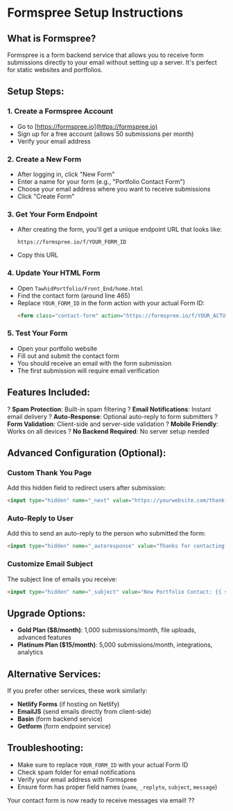 # Formspree Setup Instructions

## What is Formspree?
Formspree is a form backend service that allows you to receive form submissions directly to your email without setting up a server. It's perfect for static websites and portfolios.

## Setup Steps:

### 1. Create a Formspree Account
- Go to [https://formspree.io](https://formspree.io)
- Sign up for a free account (allows 50 submissions per month)
- Verify your email address

### 2. Create a New Form
- After logging in, click "New Form"
- Enter a name for your form (e.g., "Portfolio Contact Form")
- Choose your email address where you want to receive submissions
- Click "Create Form"

### 3. Get Your Form Endpoint
- After creating the form, you'll get a unique endpoint URL that looks like:
  ```
  https://formspree.io/f/YOUR_FORM_ID
  ```
- Copy this URL

### 4. Update Your HTML Form
- Open `TawhidPortfolio/Front_End/home.html`
- Find the contact form (around line 465)
- Replace `YOUR_FORM_ID` in the form action with your actual Form ID:
  ```html
  <form class="contact-form" action="https://formspree.io/f/YOUR_ACTUAL_FORM_ID" method="POST" id="contactForm">
  ```

### 5. Test Your Form
- Open your portfolio website
- Fill out and submit the contact form
- You should receive an email with the form submission
- The first submission will require email verification

## Features Included:

? **Spam Protection**: Built-in spam filtering
? **Email Notifications**: Instant email delivery
? **Auto-Response**: Optional auto-reply to form submitters
? **Form Validation**: Client-side and server-side validation
? **Mobile Friendly**: Works on all devices
? **No Backend Required**: No server setup needed

## Advanced Configuration (Optional):

### Custom Thank You Page
Add this hidden field to redirect users after submission:
```html
<input type="hidden" name="_next" value="https://yourwebsite.com/thank-you.html">
```

### Auto-Reply to User
Add this to send an auto-reply to the person who submitted the form:
```html
<input type="hidden" name="_autoresponse" value="Thanks for contacting me! I'll get back to you soon.">
```

### Customize Email Subject
The subject line of emails you receive:
```html
<input type="hidden" name="_subject" value="New Portfolio Contact: {{ subject }}">
```

## Upgrade Options:
- **Gold Plan ($8/month)**: 1,000 submissions/month, file uploads, advanced features
- **Platinum Plan ($15/month)**: 5,000 submissions/month, integrations, analytics

## Alternative Services:
If you prefer other services, these work similarly:
- **Netlify Forms** (if hosting on Netlify)
- **EmailJS** (send emails directly from client-side)
- **Basin** (form backend service)
- **Getform** (form endpoint service)

## Troubleshooting:
- Make sure to replace `YOUR_FORM_ID` with your actual Form ID
- Check spam folder for email notifications
- Verify your email address with Formspree
- Ensure form has proper field names (`name`, `_replyto`, `subject`, `message`)

Your contact form is now ready to receive messages via email! ??